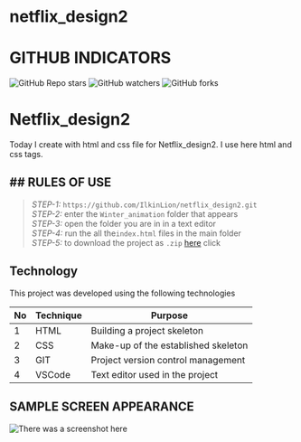 # netflix_design2
 
# GITHUB INDICATORS

![GitHub Repo stars](https://img.shields.io/github/stars/IlkinLion/netflix_design2?style=for-the-badge)
![GitHub watchers](https://img.shields.io/github/watchers/IlkinLion/netflix_design2?style=for-the-badge)
![GitHub forks](https://img.shields.io/github/forks/IlkinLion/netflix_design2?style=for-the-badge)

  # Netflix_design2

Today I create with html and css file for Netflix_design2. I use here html and css tags. 
## ## RULES OF USE

> *STEP-1:* `https://github.com/IlkinLion/netflix_design2.git` <br/>
> *STEP-2:*  enter the `Winter_animation` folder that appears <br/>
> *STEP-3:*  open the folder you are in in a text editor <br/>
> *STEP-4:*  run the  all the`index.html` files in the main folder <br/>
> *STEP-5:*  to download the project as `.zip`  [here](https://github.com/cavidsuleyman/Ballon-Game/archive/refs/heads/master.zip) click <br/>


## Technology

This project was developed using the following technologies

| No | Technique | Purpose |
| - | ---------- | --------------------- |
| 1 | HTML | Building a project skeleton |
| 2 | CSS |  Make-up of the established skeleton |
| 3 | GIT |  Project version control management |
| 4 | VSCode | Text editor used in the project |


## SAMPLE SCREEN APPEARANCE

![There was a screenshot here](./screen_1.1.1.PNG)
